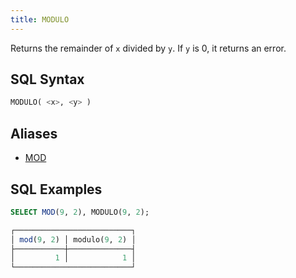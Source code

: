 ```yaml
---
title: MODULO
---
```


Returns the remainder of `x` divided by `y`. If `y` is 0, it returns an error.

## SQL Syntax

```sql
MODULO( <x>, <y> )
```

## Aliases

- [MOD](mod)

## SQL Examples

```sql
SELECT MOD(9, 2), MODULO(9, 2);

┌──────────────────────────┐
│ mod(9, 2) │ modulo(9, 2) │
├───────────┼──────────────┤
│         1 │            1 │
└──────────────────────────┘
```